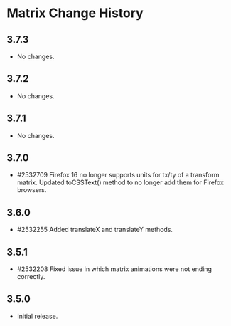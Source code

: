 Matrix Change History
=====================

3.7.3
-----

* No changes.

3.7.2
-----

* No changes.

3.7.1
-----

* No changes.

3.7.0
-----

  * #2532709 Firefox 16 no longer supports units for tx/ty of a transform matrix. Updated toCSSText() method to no longer add them for Firefox browsers. 
  
3.6.0
-----

  * #2532255 Added translateX and translateY methods.

3.5.1
-----

  * #2532208 Fixed issue in which matrix animations were not ending correctly.  

3.5.0
-----

  * Initial release.
